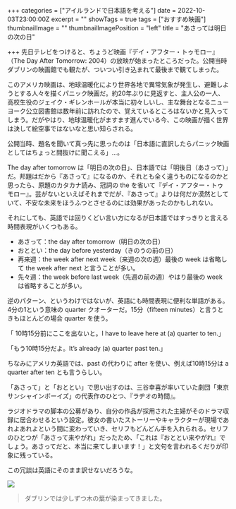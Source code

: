 +++
categories = ["アイルランドで日本語を考える"]
date = 2022-10-03T23:00:00Z
excerpt = ""
showTags = true
tags = ["おすすめ映画"]
thumbnailImage = ""
thumbnailImagePosition = "left"
title = "あさっては明日の次の日"

+++
先日テレビをつけると、ちょうど映画『デイ・アフター・トゥモロー』（The Day After Tomorrow: 2004）の放映が始まったところだった。公開当時ダブリンの映画館でも観たが、ついつい引き込まれて最後まで観てしまった。

<!--more-->

このアメリカ映画は、地球温暖化により世界各地で異常気象が発生し、避難しようとする人々を描くパニック映画だ。約20年ぶりに見返すと、主人公の一人、高校生役のジェイク・ギレンホールが本当に初々しいし、主な舞台となるニューヨーク公立図書館は数年前に訪れたので、覚えているところはないかと見入ってしまう。だがやはり、地球温暖化がますます進んでいる今、この映画が描く世界は決して絵空事ではないなと思い知らされる。

公開当時、題名を聞いて真っ先に思ったのは「日本語に直訳したらパニック映画としてはちょっと間抜けに聞こえる」...。

The day after tomorrow は「明日の次の日」、日本語では「明後日（あさって）」だ。邦題はだから『あさって』になるのか、それとも全く違うものになるのかと思ったら、原題のカタカナ読み、冠詞の the を省いて『デイ・アフター・トゥモロー』。芸がないといえばそれまでだが、『あさって』よりは何だか漠然としていて、不安な未来をほうふつとさせるのには効果があったのかもしれない。

それにしても、英語では回りくどい言い方になるが日本語ではすっきりと言える時間表現がいくつもある。

* あさって：the day after tomorrow（明日の次の日）
* おととい：the day before yesterday（きのうの前の日）
* 再来週：the week after next week（来週の次の週）最後の week は省略して the week after next と言うことが多い。
* 先々週：the week before last week（先週の前の週）やはり最後の week は省略することが多い。

逆のパターン、というわけではないが、英語にも時間表現に便利な単語がある。4分の1という意味の quarter クオーターだ。15分（fifteen minutes）と言うときもほとんどの場合 quarter を使う。

「 10時15分前にここを出ないと。I have to leave here at (a) quarter to ten.」

「もう10時15分だよ。It’s already (a) quarter past ten.」

ちなみにアメリカ英語では、past の代わりに after を使い、例えば10時15分は a quarter after ten とも言うらしい。

「あさって」と「おととい」で思い出すのは、三谷幸喜が率いていた劇団「東京サンシャインボーイズ」の代表作のひとつ、『ラヂオの時間』。

ラジオドラマの脚本の公募があり、自分の作品が採用された主婦がそのドラマ収録に居合わせるという設定。彼女の書いたストーリーやキャラクターが現場であれよあれよという間に変わっていき、セリフもどんどん手を入れられる。セリフのひとつが「あさって来やがれ」だったため、「これは『おととい来やがれ』でしょう。あさってだと、本当に来てしまいます！」と文句を言われるくだりが印象に残っている。

この冗談は英語にそのまま訳せないだろうな。

![](/images/dublin-autumn-tree.webp)

> ダブリンでは少しずつ木の葉が染まってきました。